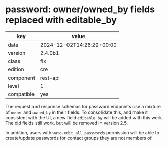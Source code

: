 [//]: # (werk v2)
# password: owner/owned_by fields replaced with editable_by

key        | value
---------- | ---
date       | 2024-12-02T14:26:29+00:00
version    | 2.4.0b1
class      | fix
edition    | cre
component  | rest-api
level      | 1
compatible | yes

The request and response schemas for password endpoints use a mixture of `owner`
and `owned_by` in their fields. To consolidate this, and make it consistent
with the UI, a new field `editable_by` will be added with this werk. The old
fields still work, but will be removed in version 2.5.

In addition, users with `wato.edit_all_passwords` permission will be able to
create/update passwords for contact groups they are not members of.
